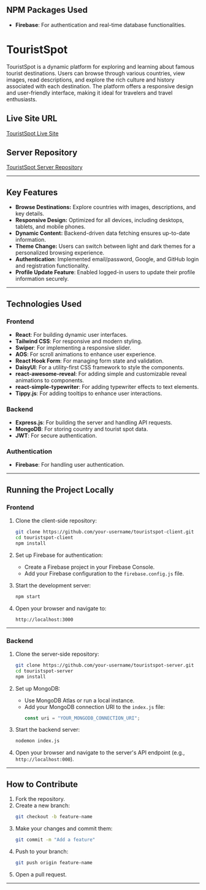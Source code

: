 

## NPM Packages Used

- **Firebase**: For authentication and real-time database functionalities.



# TouristSpot

TouristSpot is a dynamic platform for exploring and learning about famous tourist destinations. Users can browse through various countries, view images, read descriptions, and explore the rich culture and history associated with each destination. The platform offers a responsive design and user-friendly interface, making it ideal for travelers and travel enthusiasts.

## Live Site URL

[TouristSpot Live Site](https://tourismspot-website.netlify.app)

## Server Repository

[TouristSpot Server Repository](https://github.com/israt83/tourism-spot-server)



---



## Key Features

- **Browse Destinations:** Explore countries with images, descriptions, and key details.
- **Responsive Design:** Optimized for all devices, including desktops, tablets, and mobile phones.
- **Dynamic Content:** Backend-driven data fetching ensures up-to-date information.
- **Theme Change:** Users can switch between light and dark themes for a personalized browsing experience.
- **Authentication**: Implemented email/password, Google, and GitHub login and registration functionality.
- **Profile Update Feature**: Enabled logged-in users to update their profile information securely.



---

## Technologies Used

### **Frontend**
- **React**: For building dynamic user interfaces.
- **Tailwind CSS**: For responsive and modern styling.
- **Swiper**: For implementing a responsive slider.
- **AOS**: For scroll animations to enhance user experience.
- **React Hook Form**: For managing form state and validation.
- **DaisyUI**: For a utility-first CSS framework to style the components.
- **react-awesome-reveal**: For adding simple and customizable reveal animations to components.
- **react-simple-typewriter**: For adding typewriter effects to text elements.
- **Tippy.js**: For adding tooltips to enhance user interactions.

### **Backend**
- **Express.js**: For building the server and handling API requests.
- **MongoDB**: For storing country and tourist spot data.
- **JWT**: For secure authentication.

### **Authentication**
- **Firebase**: For handling user authentication.

---

## Running the Project Locally

### **Frontend**

1. Clone the client-side repository:
    ```bash
    git clone https://github.com/your-username/touristspot-client.git
    cd touristspot-client
    npm install
    ```

2. Set up Firebase for authentication:
   - Create a Firebase project in your Firebase Console.
   - Add your Firebase configuration to the `firebase.config.js` file.

3. Start the development server:
    ```bash
    npm start
    ```
4. Open your browser and navigate to:
    ```
    http://localhost:3000
    ```

---

### **Backend**

1. Clone the server-side repository:
    ```bash
    git clone https://github.com/your-username/touristspot-server.git
    cd touristspot-server
    npm install
    ```

2. Set up MongoDB:
   - Use MongoDB Atlas or run a local instance.
   - Add your MongoDB connection URI to the `index.js` file:
     ```javascript
     const uri = "YOUR_MONGODB_CONNECTION_URI";
     ```

3. Start the backend server:
    ```bash
    nodemon index.js
    ```

4. Open your browser and navigate to the server's API endpoint (e.g., `http://localhost:000`).

---

## How to Contribute

1. Fork the repository.
2. Create a new branch:
    ```bash
    git checkout -b feature-name
    ```
3. Make your changes and commit them:
    ```bash
    git commit -m "Add a feature"
    ```
4. Push to your branch:
    ```bash
    git push origin feature-name
    ```
5. Open a pull request.

---

